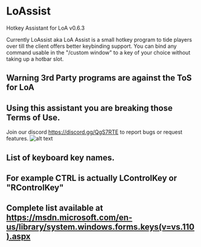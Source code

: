 # LoAssist
Hotkey Assistant for LoA v0.6.3

Currently LoAssist aka LoA Assist is a small hotkey program to tide players over till the client offers better keybinding support.
You can bind any command usable in the "/custom window" to a key of your choice without taking up a hotbar slot.



## Warning 3rd Party programs are against the ToS for LoA
## Using this assistant you are breaking those Terms of Use.

Join our discord https://discord.gg/QgS7RTE to report bugs or request features.
![alt text][logo]

[logo]: https://image.frl/i/ppz46m6w9f2iv65g.JPG "Sample Shot"


## List of keyboard key names.
## For example CTRL is actually LControlKey or "RControlKey"
## Complete list available at https://msdn.microsoft.com/en-us/library/system.windows.forms.keys(v=vs.110).aspx



